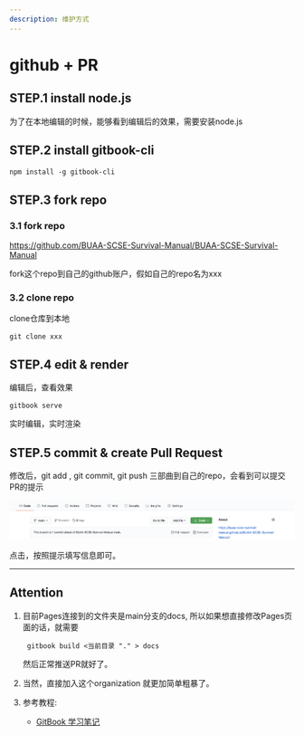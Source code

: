 ```yaml
---
description: 维护方式
---
```


# github + PR

## STEP.1 install node.js

为了在本地编辑的时候，能够看到编辑后的效果，需要安装node.js

## STEP.2 install gitbook-cli

```shell
npm install -g gitbook-cli
```

## STEP.3 fork repo

### 3.1 fork repo

https://github.com/BUAA-SCSE-Survival-Manual/BUAA-SCSE-Survival-Manual

fork这个repo到自己的github账户，假如自己的repo名为xxx

### 3.2 clone repo 

clone仓库到本地

```shell
git clone xxx
```

## STEP.4 edit & render

编辑后，查看效果

```shell
gitbook serve
```

实时编辑，实时渲染

## STEP.5 commit & create Pull Request

修改后，git add , git commit, git push 三部曲到自己的repo，会看到可以提交PR的提示

![click_pr](/assets/img_click_pr.png)

点击，按照提示填写信息即可。

---

## Attention
1. 目前Pages连接到的文件夹是main分支的docs, 所以如果想直接修改Pages页面的话，就需要
   ```shell
    gitbook build <当前目录 "." > docs
   ```
   然后正常推送PR就好了。

2. 当然，直接加入这个organization 就更加简单粗暴了。

3. 参考教程:
   * [GitBook 学习笔记](https://yangjh.oschina.io/gitbook/)